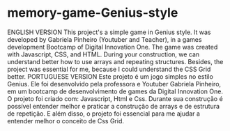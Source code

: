 # memory-game-Genius-style
ENGLISH VERSION  This project's a simple game in Genius style. It was developed by Gabriela Pinheiro (Youtuber and Teacher), in a games development Bootcamp of Digital Innovation One.  The game was created with Javascript, CSS, and HTML. During your construction, we can understand better how to use arrays and repeating structures.  Besides, the project was essential for me, because I could understand the CSS Grid better.  PORTUGUESE VERSION  Este projeto é um jogo simples no estilo Genius. Ele foi desenvolvido pela professora e Youtuber Gabriela Pinheiro, em um bootcamp de desenvolvimento de games da Digital Innovation One.  O projeto foi criado com: Javascript, Html e Css. Durante sua construção é possível entender melhor e praticar a construção de arrays e de estrutura de repetição.  E além disso, o projeto foi essencial para me ajudar a entender melhor o conceito de Css Grid.  
